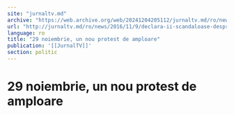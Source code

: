 ```yaml
---
site: "jurnaltv.md"
archive: "https://web.archive.org/web/20241204205112/jurnaltv.md/ro/news/2016/11/9/declara-ii-scandaloase-despre-ucraina-10257570/"
url: "http://jurnaltv.md/ro/news/2016/11/9/declara-ii-scandaloase-despre-ucraina-10257570/"
language: ro
title: "29 noiembrie, un nou protest de amploare"
publication: '[[JurnalTV]]'
section: politic
---
```


# 29 noiembrie, un nou protest de amploare

